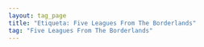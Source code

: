 ```yaml
---
layout: tag_page
title: "Etiqueta: Five Leagues From The Borderlands"
tag: "Five Leagues From The Borderlands"
---
```

